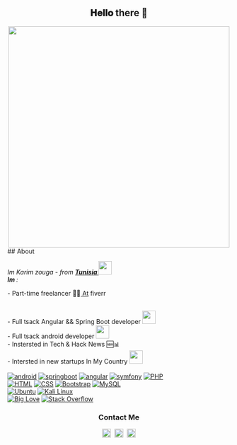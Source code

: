 <div align="center">
    <h2> 𝐇𝐞𝐥𝐥𝐨  there 👋 <br></h2><img src="https://res.cloudinary.com/dq0m3f3td/image/upload/v1660943557/87030-designer-programmer_davsrt.gif" width="500px">
    </div>
    ## About
    <p>
      <em>
        Im Karim zouga - from <a href="https://www.google.tn/maps/@34.6113892,8.7590835,6z?hl=fr"><b>Tunisia <img src="https://c.tenor.com/duXOVn1GHEwAAAAM/tunisia-flag.gif" width="30px"></b></a><br> 
        <b>Im </b>:
      </em>
    </p>
    
   <p> - Part-time freelancer 👨‍💻<a href="https://fr.fiverr.com/karimzrouga"> At</a> fiverr    </p>
    <br>
    - Full tsack Angular && Spring Boot developer  <img src="https://i0.wp.com/pentesttools.net/wp-content/uploads/2019/10/Lockdoor-Framework-A-Penetration-Testing-Framework-With-Cyber-Security.gif?fit=250%2C250&ssl=1" width="30px"><br>
    - Full tsack android  developer  <img src="https://i0.wp.com/pentesttools.net/wp-content/uploads/2019/10/Lockdoor-Framework-A-Penetration-Testing-Framework-With-Cyber-Security.gif?fit=250%2C250&ssl=1" width="30px"><br>
    - Instersted in Tech & Hack News 🆕📊<br>
    - Intersted in new startups In My Country <img src="https://c.tenor.com/duXOVn1GHEwAAAAM/tunisia-flag.gif" width="30px"><br>
      <br> 
      <a href="#"><img alt="android" src="https://img.shields.io/badge/android%20-%2314354C.svg?logo=android&logoColor=white"></a>
      <a href="#"><img alt="springboot" src="https://img.shields.io/badge/springboot-39457E?style=flat&logo=springboot&logoColor=white"></a>
      <a href="#"><img alt="angular" src="https://img.shields.io/badge/angular-39457E?style=flat&logo=angular&logoColor=white"></a>
      <a href="#"><img alt="symfony" src="https://img.shields.io/badge/symfony%20-%23E34F26.svg?logo=symfony&logoColor=white"></a> 
      <a href="#"><img alt="PHP" src="https://img.shields.io/badge/PHP-%23777BB4.svg?logo=php&logoColor=white"/></a>
       &emsp;<br>
    <a href="#"><img alt="HTML" src="https://img.shields.io/badge/HTML5%20-%23E34F26.svg?logo=html5&logoColor=white"></a> 
    <a href="#"><img alt="CSS" src="https://img.shields.io/badge/CSS%20-%231572B6.svg?logo=css3&logoColor=white"></a> 
    <a href="#"><img alt="Bootstrap" src="https://img.shields.io/badge/Bootstrap-%23563D7C.svg?style=flat&logo=bootstrap&logoColor=white"/></a>
    <a href="#"><img alt="MySQL" src="https://img.shields.io/badge/MySQL-%2300f.svg?style=flat&llogo=mysql&logoColor=white"></a><br>
    <a href="#"><img alt="Ubuntu" src="https://img.shields.io/badge/Ubuntu-E95420?style=flat&logo=ubuntu&logoColor=white"></a>
    <a href="#"><img alt="Kali Linux" src="https://img.shields.io/badge/Kali_Linux-557C94?style=flat&logo=kali-linux&logoColor=white"></a>
    <br><a href="#"><img alt="Big Love" src="https://img.shields.io/static/v1?label=Big&message=Love&color=red"></a>
    <a href="#"><img alt="Stack Overflow" src="https://img.shields.io/badge/-Stack%20Overflow-FE7A16?logo=stack-overflow&logoColor=white"></a><br>
    <h3 align="center"> Contact Me </h3>
    <p align="center">
    <a href="https://karimzrouga.me/" target="blank"><img align="center" src="https://res.cloudinary.com/dq0m3f3td/image/upload/v1660943557/87030-designer-programmer_davsrt.gif" alt="cyb3rtn" height="20" width="20" /></a>&nbsp;
    <a href="https://www.linkedin.com/in/karim-zrouga/" target="blank"><img align="center" src="https://cdn.jsdelivr.net/npm/simple-icons@3.0.1/icons/linkedin.svg" alt="m4m" height="20" width="20" /></a>&nbsp;
    <a href="https://www.behance.net/" target="blank"><img align="center" src="https://cdn.jsdelivr.net/npm/simple-icons@3.0.1/icons/behance.svg" alt="zack.py" height="20" width="20" /></a>
    
    
    
